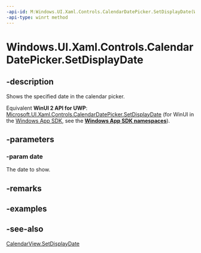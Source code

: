 ```yaml
---
-api-id: M:Windows.UI.Xaml.Controls.CalendarDatePicker.SetDisplayDate(Windows.Foundation.DateTime)
-api-type: winrt method
---
```


<!-- Method syntax
public void SetDisplayDate(Windows.Foundation.DateTime date)
-->

# Windows.UI.Xaml.Controls.CalendarDatePicker.SetDisplayDate

## -description
Shows the specified date in the calendar picker.

Equivalent **WinUI 2 API for UWP**: [Microsoft.UI.Xaml.Controls.CalendarDatePicker.SetDisplayDate](/windows/winui/api/microsoft.ui.xaml.controls.calendardatepicker.setdisplaydate) (for WinUI in the [Windows App SDK](/windows/apps/windows-app-sdk/), see the **[Windows App SDK namespaces](/windows/windows-app-sdk/api/winrt/)**).

## -parameters
### -param date
The date to show.

## -remarks
<!--<p>This method affects the internal <xref targtype="class_winrt" rid="w_ui_xaml_ctrl.calendarview">CalendarView</xref> of the <xref targtype="class_winrt" rid="w_ui_xaml_ctrl.calendardatepicker">CalendarDatePicker</xref>. For more info, see <xref targtype="method_winrt" rid="w_ui_xaml_ctrl.calendarview_setdisplaydate">CalendarView.SetDisplayDate</xref>.</p>-->

## -examples

## -see-also
[CalendarView.SetDisplayDate](calendarview_setdisplaydate_445801036.md)
